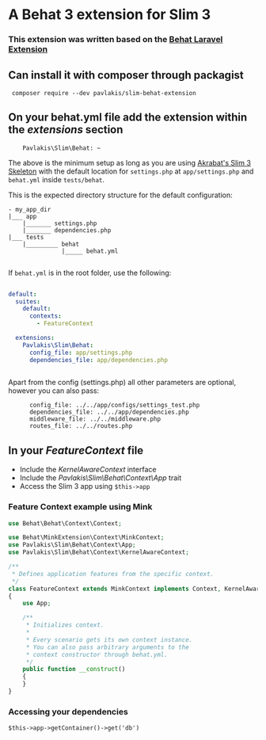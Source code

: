 # A Behat 3 extension for Slim 3

### This extension was written based on the [Behat Laravel Extension](https://github.com/laracasts/Behat-Laravel-Extension)

## Can install it with composer through packagist

```
 composer require --dev pavlakis/slim-behat-extension
```

## On your behat.yml file add the extension within the _extensions_ section

```
    Pavlakis\Slim\Behat: ~
```

The above is the minimum setup as long as you are using [Akrabat's Slim 3 Skeleton](https://github.com/akrabat/slim3-skeleton) with the default location for `settings.php` at `app/settings.php` and `behat.yml` inside `tests/behat`.

This is the expected directory structure for the default configuration:

```
- my_app_dir
|___ app
    |_______ settings.php
    |_______ dependencies.php
|___ tests
    |_________ behat
    	       |_____ behat.yml


```

If `behat.yml` is in the root folder, use the following:

```yml

default:
  suites:
    default:
      contexts:
        - FeatureContext

  extensions:
    Pavlakis\Slim\Behat:
      config_file: app/settings.php
      dependencies_file: app/dependencies.php
      
```

Apart from the config (settings.php) all other parameters are optional, however you can also pass:

```
      config_file: ../../app/configs/settings_test.php
      dependencies_file: ../../app/dependencies.php
      middleware_file: ../../middleware.php
      routes_file: ../../routes.php
```

## In your *FeatureContext* file

* Include the _KernelAwareContext_ interface
* Include the _Pavlakis\Slim\Behat\Context\App_ trait
* Access the Slim 3 app using `$this->app`

### Feature Context example using Mink

```php
use Behat\Behat\Context\Context;

use Behat\MinkExtension\Context\MinkContext;
use Pavlakis\Slim\Behat\Context\App;
use Pavlakis\Slim\Behat\Context\KernelAwareContext;

/**
 * Defines application features from the specific context.
 */
class FeatureContext extends MinkContext implements Context, KernelAwareContext
{
    use App;

    /**
     * Initializes context.
     *
     * Every scenario gets its own context instance.
     * You can also pass arbitrary arguments to the
     * context constructor through behat.yml.
     */
    public function __construct()
    {
    }
}

```

### Accessing your dependencies

`$this->app->getContainer()->get('db')`

